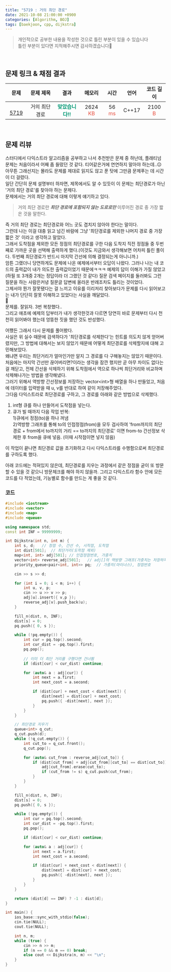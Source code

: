 ```yaml
---
title: "5719 : 거의 최단 경로"
date: 2021-10-08 21:00:00 +0900
categories: [Algorithm, BOJ]
tags: [baekjoon, cpp, dijkstra]
---
```


> 개인적으로 공부한 내용을 작성한 것으로 틀린 부분이 있을 수 있습니다  
틀린 부분이 있다면 지적해주시면 감사하겠습니다🙏  

<br>

## **문제 링크 & 채점 결과**

| 문제 | 문제 제목 | 결과 | 메모리 | 시간 | 언어 | 코드 길이 |
|:--:|:--:|:--:|:--:|:--:|:--:|:--:|
|<img src="https://d2gd6pc034wcta.cloudfront.net/tier/16.svg" width="12" height="16" vertical-align="middle"> [5719](https://www.acmicpc.net/problem/5719)| 거의 최단 경로 | <span style="color: #009874">**맞았습니다!!**</span> | 2624 <span style="color: #e74c3c">KB</span> | 56 <span style="color: #e74c3c">ms</span> | C++17 | 2100 <span style="color: #e74c3c">B</span> |

<br>

## **문제 리뷰**
스터디에서 다익스트라 알고리즘을 공부하고 나서 추천받은 문제 중 하난데, 플래티넘 문제는 처음이라서 어째 좀 들떴던 것 같다. 티어같은거에 연연하지 말아야 하는데..😑 아무튼 그래선지는 몰라도 문제를 제대로 읽지도 않고 푼 탓에 그만큼 문제푸는 데 시간이 더 걸렸다.  
일단 간단히 문제 설명부터 하자면, 제목에서도 알 수 있듯이 이 문제는 최단경로가 아닌 '거의 최단 경로'를 찾아야 하는 문제다.  
문제에서는 거의 최단 경로에 대해 이렇게 얘기하고 있다.  

>거의 최단 경로란 ***최단 경로에 포함되지 않는 도로로만*** 이루어진 경로 중 가장 짧은 것을 말한다.

즉 거의 최단 경로는 최단경로와 어느 곳도 겹치지 않아야 한다는 말이다.  
그런데 나는 이걸 대충 읽고 넘긴 바람에 그냥 '최단경로를 제외한 나머지 경로 중 가장 짧은 것' 이라고 생각하고 말았다.  
그래서 도착점을 제외한 모든 정점의 최단경로를 구한 다음 도착지 직전 정점들 중 두번째로 가까운 곳을 선택해 출력하게 했다.(이것도 지금와서 생각해보면 어차피 틀린 풀이다. 두번째 최단경로가 반드시 마지막 간선에 의해 결정되는게 아니니까.)  
암튼 그랬더니 당연하게도 문제에 나온 예제에서부터 오답이 나왔다. 그러나 나는 내 코드의 출력값이 내가 의도한 출력값이었기 때문에ㅋㅋㅋ 예제의 답이 이해가 가질 않았고(하필 또 3개중 2개는 정답이라 더 그랬던 것 같다) 질문 검색 페이지를 둘러봐도 그런 질문을 하는 사람은커녕 질문글 답변에 올라온 반례조차도 틀리는 것이었다.  
그제서야 뭔가 잘못됐다는 걸 느끼고 이유를 이리저리 찾아보다가 문제를 다시 읽어보고는 내가 단단히 잘못 이해하고 있었다는 사실을 깨달았다.  
🤦  
문제를. 잘읽자. 3번 복창했다..  
그리고 애초에 예제의 답부터가 내가 생각한것과 다르면 당연히 바로 문제부터 다시 천천히 읽어봐야 했는데 엉뚱한 짓을 했던 것도 반성했다.  

어쨌든 그래서 다시 문제를 풀어봤다.  
사실은 위 실수 때문에 검색하다가 '최단경로를 삭제한다'는 힌트를 의도치 않게 얻어버렸지만, 그 방법에 대해서는 보지 않았기 때문에 어떻게 최단경로를 삭제할지에 대해 고민해보았다.  
왜냐면 우리는 최단거리가 얼마인가만 알지 그 경로를 다 구해놓지는 않았기 때문이다.  
처음에는 마지막 간선만 끊어버리면?이라는 생각을 잠깐 했지만 곧 아무 차이도 없다는 걸 깨닫고, 전체 간선을 삭제하기 위해 도착점에서 역으로 하나씩 최단거리와 비교하며 삭제해나가는 방법을 생각해냈다.  
그러기 위해서 역방향 간선정보를 저장하는 vector\<int\>형 배열을 하나 만들었고, 처음에 데이터를 입력받을 때 u, v를 반대로 하여 같이 저장해주었다.  
그다음 다익스트라로 최단경로를 구하고, 그 경로를 아래와 같은 방법으로 삭제했다.  
1. int형 큐를 하나 만들어서 도착점을 넣는다.  
2. 큐가 빌 때까지 다음 작업 반복:  
	1)큐에서 정점(to)을 하나 꺼냄  
	2)역방향 그래프를 통해 to의 인접정점(from)을 모두 검사하여 'from까지의 최단경로 + from에서 to까지의 거리 == to까지의 최단경로' 이면 from-to 간선정보 삭제한 후 from을 큐에 넣음. (이때 시작점이면 넣지 않음)  
	
이 작업이 끝나면 최단경로 값을 초기화하고 다시 다익스트라를 수행함으로써 최단경로를 구하도록 했다.  

아래 코드에는 적혀있지 않은데, 최단경로를 지우는 과정에서 같은 정점을 굳이 또 방문할 수 있을 것 같으니 방문체크를 해야 하지 않을까. 그리고 다익스트라 함수 안에 모든 코드를 다 적었는데, 기능별로 함수를 만드는 게 좋을 것 같다.  

### 코드
```cpp
#include <iostream>
#include <vector>
#include <map>
#include <queue>

using namespace std;
const int INF = 99999999;

int Dijkstra(int n, int m) {
	int s, d;	// 정점 수, 간선 수, 시작점, 도착점
	int dist[501];	// 최단거리(도착점 제외)
	map<int, int> adj[501];	// 인접정점번호, 가중치
	vector<int> reverse_adj[501];	// adj[]의 역방향 그래프(가중치는 저장하지 않음)
	priority_queue<pair<int, int>> pq;	// 가중치(마이너스), 정점번호

	cin >> s >> d;

	for (int i = 0; i < m; i++) {
		int u, v, p;
		cin >> u >> v >> p;
		adj[u].insert({ v,p });
		reverse_adj[v].push_back(u);
	}

	fill_n(dist, n, INF);
	dist[s] = 0;
	pq.push({ 0, s });

	while (!pq.empty()) {
		int cur = pq.top().second;
		int cur_dist = -pq.top().first;
		pq.pop();
		
		// 이미 더 최단 거리를 구했다면 건너뜀
		if (dist[cur] < cur_dist) continue;

		for (auto& a : adj[cur]) {
			int next = a.first;
			int next_cost = a.second;

			if (dist[cur] + next_cost < dist[next]) {
				dist[next] = dist[cur] + next_cost;
				pq.push({ -dist[next], next });
			}
		}
	}

	// 최단경로 지우기
	queue<int> q_cut;
	q_cut.push(d);
	while (!q_cut.empty()) {
		int cut_to = q_cut.front();
		q_cut.pop();

		for (auto& cut_from : reverse_adj[cut_to]) {
			if (dist[cut_from] + adj[cut_from][cut_to] == dist[cut_to]) {
				adj[cut_from].erase(cut_to);
				if (cut_from != s) q_cut.push(cut_from);
			}
		}
	}

	fill_n(dist, n, INF);
	dist[s] = 0;
	pq.push({ 0, s });

	while (!pq.empty()) {
		int cur = pq.top().second;
		int cur_dist = -pq.top().first;
		pq.pop();

		if (dist[cur] < cur_dist) continue;

		for (auto& a : adj[cur]) {
			int next = a.first;
			int next_cost = a.second;

			if (dist[cur] + next_cost < dist[next]) {
				dist[next] = dist[cur] + next_cost;
				pq.push({ -dist[next], next });
			}
		}
	}

	return (dist[d] == INF) ? -1 : dist[d];
}

int main() {
	ios_base::sync_with_stdio(false);
	cin.tie(NULL);
	cout.tie(NULL);

	int n, m;
	while (true) {
		cin >> n >> m;
		if (n == 0 && m == 0) break;
		else cout << Dijkstra(n, m) << "\n";
	}
}
```
